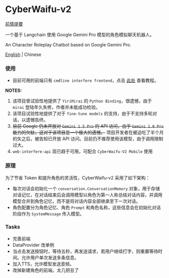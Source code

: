 # CyberWaifu-v2

[前情提要](https://www.bilibili.com/video/BV1rZ421B79N)

一个基于 Langchain 使用 Google Gemini Pro 模型的角色模拟聊天机器人。

An Character Roleplay Chatbot based on Google Gemini Pro.

[English](/docs/README_en.md) | Chinese

### 使用

- 目前可用的前端只有 `cmdline interfere frontend`，点击 [此处](Usage.md) 查看教程。

**NOTES:** 

1. 该项目曾试验性地提供了 `YiriMirai` 的 `Python Binding`，很遗憾，由于 `mirai` 登陆年久失修，作者并未能成功检验。
2. 该项目试验性地提供了对于 `fine-tune models` 的支持，由于不支持多轮对话，以遗憾告终。
3. <s>目前 Google 仍未开放对 `Gemini 1.5 Pro` 的 API 访问，由于 `Gemini 1.0 Pro` 能力的欠缺，这对于该项目是一个极大的遗憾。</s> 项目开发者在被迫吃了半个月的矢之后，被告知已开放 API 访问。目前仍不推荐使用该模型，由于调用限制过大。
4. `web-interfere-api` 现已趋于可用，可配合 `CyberWaifu-V2 Mobile` 使用

### 原理

为了节省 Token 和提升角色的灵活性，CyberWaifu-v2 采用了如下架构：

- 每次对话会初始化一个 `conversation.ConversationMemory` 对象，用于存储对话记忆，在对话结束后会调用模型以角色为第一人称总结对话内容，并调用模型合并到角色记忆，而不是将对话内容全部继承至下一次对话。
- 角色配置分为角色记忆、角色 `Prompt` 和角色名称，这些信息会在初始化对话阶段作为 `SystemMessage` 传入模型。

### Tasks

- 完善前端
- DataProvider 改单例
- 当点击发送按钮时，等待五秒，再发送请求，若用户继续打字，则重置等待时间。允许用户单次发送多条信息。
- 加入TTS，允许模型发送音频。
- 改掉新建角色的前端，太几把丑了